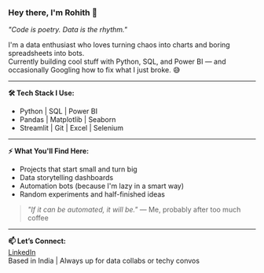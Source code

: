 ### Hey there, I'm Rohith 👋  
*"Code is poetry. Data is the rhythm."*

I'm a data enthusiast who loves turning chaos into charts and boring spreadsheets into bots.  
Currently building cool stuff with Python, SQL, and Power BI — and occasionally Googling how to fix what I just broke. 😅

---

**🛠️ Tech Stack I Use:**  
- Python | SQL | Power BI  
- Pandas | Matplotlib | Seaborn  
- Streamlit | Git | Excel | Selenium  

---

**⚡ What You'll Find Here:**  
- Projects that start small and turn big  
- Data storytelling dashboards  
- Automation bots (because I'm lazy in a smart way)  
- Random experiments and half-finished ideas  

> *"If it can be automated, it will be."* — Me, probably after too much coffee  

---

**📫 Let’s Connect:**  
[LinkedIn](https://www.linkedin.com/in/rohiths98)  
Based in India | Always up for data collabs or techy convos

